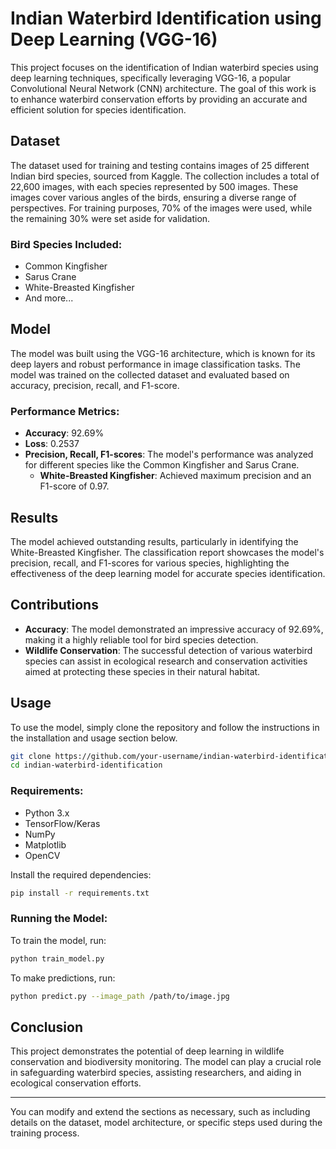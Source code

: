 
# Indian Waterbird Identification using Deep Learning (VGG-16)

This project focuses on the identification of Indian waterbird species using deep learning techniques, specifically leveraging VGG-16, a popular Convolutional Neural Network (CNN) architecture. The goal of this work is to enhance waterbird conservation efforts by providing an accurate and efficient solution for species identification.

## Dataset

The dataset used for training and testing contains images of 25 different Indian bird species, sourced from Kaggle. The collection includes a total of 22,600 images, with each species represented by 500 images. These images cover various angles of the birds, ensuring a diverse range of perspectives. For training purposes, 70% of the images were used, while the remaining 30% were set aside for validation.

### Bird Species Included:

- Common Kingfisher
- Sarus Crane
- White-Breasted Kingfisher
- And more...

## Model

The model was built using the VGG-16 architecture, which is known for its deep layers and robust performance in image classification tasks. The model was trained on the collected dataset and evaluated based on accuracy, precision, recall, and F1-score.

### Performance Metrics:

- **Accuracy**: 92.69%
- **Loss**: 0.2537
- **Precision, Recall, F1-scores**: The model's performance was analyzed for different species like the Common Kingfisher and Sarus Crane. 
    - **White-Breasted Kingfisher**: Achieved maximum precision and an F1-score of 0.97.

## Results

The model achieved outstanding results, particularly in identifying the White-Breasted Kingfisher. The classification report showcases the model's precision, recall, and F1-scores for various species, highlighting the effectiveness of the deep learning model for accurate species identification.

## Contributions

- **Accuracy**: The model demonstrated an impressive accuracy of 92.69%, making it a highly reliable tool for bird species detection.
- **Wildlife Conservation**: The successful detection of various waterbird species can assist in ecological research and conservation activities aimed at protecting these species in their natural habitat.
  
## Usage

To use the model, simply clone the repository and follow the instructions in the installation and usage section below.

```bash
git clone https://github.com/your-username/indian-waterbird-identification.git
cd indian-waterbird-identification
```

### Requirements:
- Python 3.x
- TensorFlow/Keras
- NumPy
- Matplotlib
- OpenCV

Install the required dependencies:

```bash
pip install -r requirements.txt
```

### Running the Model:
To train the model, run:

```bash
python train_model.py
```

To make predictions, run:

```bash
python predict.py --image_path /path/to/image.jpg
```

## Conclusion

This project demonstrates the potential of deep learning in wildlife conservation and biodiversity monitoring. The model can play a crucial role in safeguarding waterbird species, assisting researchers, and aiding in ecological conservation efforts.

---

You can modify and extend the sections as necessary, such as including details on the dataset, model architecture, or specific steps used during the training process.
